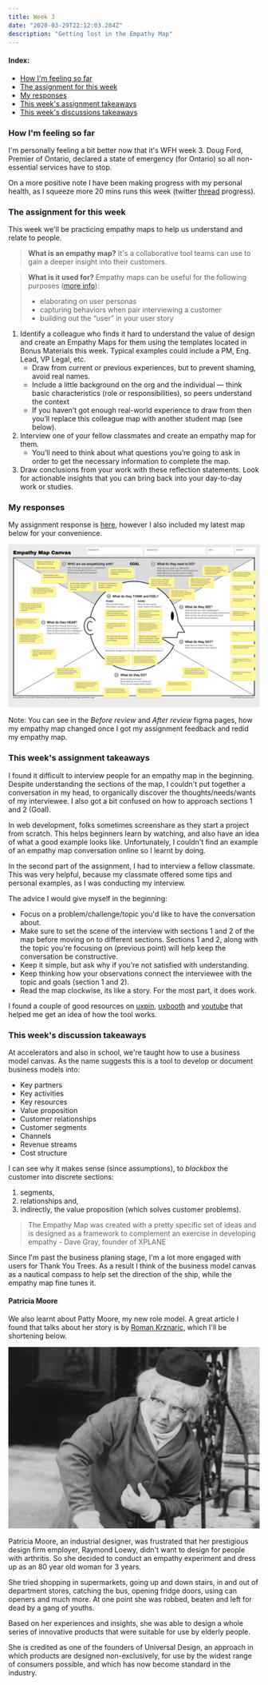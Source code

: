 ```yaml
---
title: Week 3
date: "2020-03-29T22:12:03.284Z"
description: "Getting lost in the Empathy Map"
---
```


#### Index:

- [How I'm feeling so far](#howAmIfeeling)
- [The assignment for this week](#assignment)
- [My responses](#responses)
- [This week's assignment takeaways](#assignmentTakeaways)
- [This week's discussions takeaways](#discussionTakeaways)

### <a name="howAmIfeeling"></a> How I'm feeling so far

I'm personally feeling a bit better now that it's WFH week 3. Doug Ford, Premier of Ontario, declared a state of emergency (for Ontario) so all non-essential services have to stop. 

On a more positive note I have been making progress with my personal health, as I squeeze more 20 mins runs this week (twitter [thread](https://twitter.com/fadifessa/status/1222936312237428737?s=20) progress).

### <a name="assignment"></a> The assignment for this week
This week we'll be practicing empathy maps to help us understand and relate to people. 

> **What is an empathy map?** It's a collaborative tool teams can use to gain a deeper insight into their customers.

> **What is it used for?** Empathy maps can be useful for the following purposes ([more info](https://www.solutionsiq.com/resource/blog-post/what-is-an-empathy-map/)):
>   - elaborating on user personas
>   - capturing behaviors when pair interviewing a customer
>   - building out the “user” in your user story

1. Identify a colleague who finds it hard to understand the value of design and create an Empathy Maps for them using the templates located in Bonus Materials this week. Typical examples could include a PM, Eng. Lead, VP Legal, etc.
    - Draw from current or previous experiences, but to prevent shaming, avoid real names.
    - Include a little background on the org and the individual — think basic characteristics (role or responsibilities), so peers understand the context
    - If you haven’t got enough real-world experience to draw from then you’ll replace this colleague map with another student map (see below).
2. Interview one of your fellow classmates and create an empathy map for them.
    - You’ll need to think about what questions you’re going to ask in order to get the necessary information to complete the map. 
3. Draw conclusions from your work with these reflection statements. Look for actionable insights that you can bring back into your day-to-day work or studies.

### <a name="responses"></a> My responses

My assignment response is [here](https://www.figma.com/file/P9ndOXPQ3kIFdvy1daZKds/Week-3?node-id=41%3A2), however I also included my latest map below for your convenience.

![Empathy map](./empathy_map.png) 

Note: You can see in the _Before review_ and _After review_ figma pages, how my empathy map changed once I got my assignment feedback and redid my empathy map.

### <a name="assignmentTakeaways"></a> This week's assignment takeaways
I found it difficult to interview people for an empathy map in the beginning. Despite understanding the sections of the map, I couldn't put together a conversation in my head, to organically discover the thoughts/needs/wants of my interviewee. I also got a bit confused on how to approach sections 1 and 2 (Goal).

In web development, folks sometimes screenshare as they start a project from scratch. This helps beginners learn by watching, and also have an idea of what a good example looks like. Unfortunately, I couldn't find an example of an empathy map conversation online so I learnt by doing. 

In the second part of the assignment, I had to interview a fellow classmate. This was very helpful, because my classmate offered some tips and personal examples, as I was conducting my interview. 

The advice I would give myself in the beginning: 
- Focus on a problem/challenge/topic you'd like to have the conversation about. 
- Make sure to set the scene of the interview with sections 1 and 2 of the map before moving on to different sections. Sections 1 and 2, along with the topic you're focusing on (previous point) will help keep the conversation be constructive.
- Keep it simple, but ask why if you're not satisfied with understanding. 
- Keep thinking how your observations connect the interviewee with the topic and goals (section 1 and 2).
-  Read the map clockwise, its like a story. For the most part, it does work.

I found a couple of good resources on [uxpin](https://www.uxpin.com/studio/blog/the-practical-guide-to-empathy-maps-creating-a-10-minute-persona/), [uxbooth](https://www.uxbooth.com/articles/empathy-mapping-a-guide-to-getting-inside-a-users-head/) and [youtube](https://www.youtube.com/watch?v=kAdbbsZolOw) that helped me get an idea of how the tool works.

### <a name="discussionTakeaways"></a> This week's discussion takeaways
At accelerators and also in school, we're taught how to use a business model canvas. As the name suggests this is a tool to develop or document business models into: 
- Key partners
- Key activities 
- Key resources
- Value proposition
- Customer relationships 
- Customer segments
- Channels
- Revenue streams 
- Cost structure

I can see why it makes sense (since assumptions), to *blackbox* the customer into discrete sections: 
 1) segments, 
 2) relationships and, 
 3) indirectly, the value proposition (which solves customer problems).

> The Empathy Map was created with a pretty specific set of ideas and is designed as a framework to complement an exercise in developing empathy - Dave Gray, founder of XPLANE

Since I'm past the business planing stage, I'm a lot more engaged with users for Thank You Trees. As a result I think of the business model canvas as a nautical compass to help set the direction of the ship, while the empathy map fine tunes it.

#### Patricia Moore
We also learnt about Patty Moore, my new role model. A great article I found that talks about her story is by [Roman Krznaric](https://www.romankrznaric.com/outrospection/2009/11/01/117), which I'll be shortening below.

![patty moore](./patty.jpeg)

Patricia Moore, an industrial designer, was frustrated that her prestigious design firm employer, Raymond Loewy, didn't want to design for people with arthritis. So she decided to conduct an empathy experiment and dress up as an 80 year old woman for 3 years. 

She tried shopping in supermarkets, going up and down stairs, in and out of department stores, catching the bus, opening fridge doors, using can openers and much more. At one point she was robbed, beaten and left for dead by a gang of youths.

Based on her experiences and insights, she was able to design a whole series of innovative products that were suitable for use by elderly people.

She is credited as one of the founders of Universal Design, an approach in which products are designed non-exclusively, for use by the widest range of consumers possible, and which has now become standard in the industry.